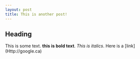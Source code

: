```yaml
---
layout: post
title: This is another post!
---
```


## Heading

This is some text. **this is bold text**. _This is italics_.
Here is a [link] (Http://google.ca)
